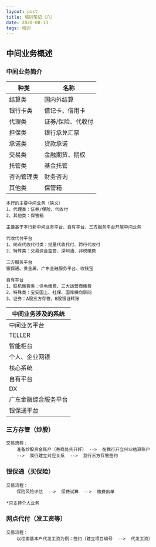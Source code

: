 ```yaml
---
layout: post
title: 培训笔记（八）
date: 2020-08-13
tags: 培训
---
```


## 中间业务概述

### 中间业务简介

| 种类 | 名称 |
| --- | --- |
| 结算类 | 国内外结算 |
| 银行卡类 | 借记卡、信用卡 |
| 代理类 | 证券/保险、代收付 |
| 担保类 | 银行承兑汇票 |
| 承诺类 | 贷款承诺 |
| 交易类 | 金融期货、期权 |
| 托管类 | 基金托管 |
| 咨询管理类 | 财务咨询 |
| 其他类 | 保管箱 |

```
本行的主要中间业务（狭义）
1、代理类：证券/保险、代收付
2、其他类：保管箱

主要基于本行新中间业务平台、自有平台、三方服务平台开展中间业务
```
```
代收代付平台
1、网点代收代付类：批量代收代付、跨行代收付
2、特殊类：交易资金监管、深圳通、非税缴费
```

```
三方服务平台
银保通、贵金属、广东金融服务平台、收钱宝
```

```
自有平台
1、联机缴费类：供电缴费、三大运营商缴费
2、特殊类：宝安国土、社保、国库横向联网
3、证券：A股三方存管、B股银证转账
```

| 中间业务涉及的系统 |
| --- |
| 中间业务平台 |
| TELLER |
| 智能柜台 |
| 个人、企业网银 |
| 核心系统 |
| 自有平台 |
| DX |
| 广东金融综合服务平台 |
| 银保通平台 |

### 三方存管（炒股）

```
交易流程：
	准备炒股资金账户（券商处先开好） -->  在我行开立兴业结算账户 
	-->  我行建立对应关系  -->  我行三方存管签约
```
### 银保通（买保险）

```
交易流程：
	保险风险评估  -->  保费试算  -->  缴费出单

*只支持个人业务
```

### 网点代付（发工资等）

```
交易流程：
	以柜面基本户代发工资为例：签约（建立项目编号  -->  代发工资）
```










































